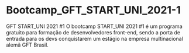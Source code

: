 # Bootcamp_GFT_START_UNI_2021-1
GFT START_UNI 2021 #1 O bootcamp START_UNI 2021 #1 é um programa gratuito para formação de desenvolvedores front-end, sendo a porta de entrada para os devs conquistarem um estágio na empresa multinacional alemã GFT Brasil.
